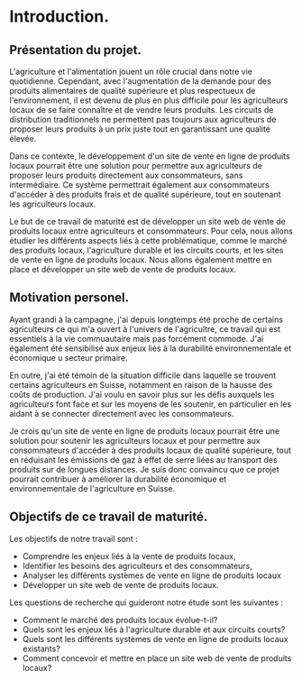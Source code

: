 # Introduction.

## Présentation du projet.
L'agriculture et l'alimentation jouent un rôle crucial dans notre vie quotidienne. Cependant, avec l'augmentation de la demande pour des produits alimentaires de qualité supérieure et plus respectueux de l'environnement, il est devenu de plus en plus difficile pour les agriculteurs locaux de se faire connaître et de vendre leurs produits. Les circuits de distribution traditionnels ne permettent pas toujours aux agriculteurs de proposer leurs produits à un prix juste tout en garantissant une qualité élevée.

Dans ce contexte, le développement d'un site de vente en ligne de produits locaux pourrait être une solution pour permettre aux agriculteurs de proposer leurs produits directement aux consommateurs, sans intermédiaire. Ce système permettrait également aux consommateurs d'accéder à des produits frais et de qualité supérieure, tout en soutenant les agriculteurs locaux.

Le but de ce travail de maturité est de développer un site web de vente de produits locaux entre agriculteurs et consommateurs. Pour cela, nous allons étudier les différents aspects liés à cette problématique, comme le marché des produits locaux, l'agriculture durable et les circuits courts, et les sites de vente en ligne de produits locaux. Nous allons également mettre en place et développer un site web de vente de produits locaux.

## Motivation personel.

 Ayant grandi à la campagne, j'ai depuis longtemps été proche de certains agriculteurs ce qui m'a ouvert à l'univers de l'agricultre, ce travail qui est essentiels à la vie commuautaire mais pas forcément commode. J'ai également été sensibilisé aux enjeux liés à la durabilité environnementale et économique u secteur primaire.

En outre, j'ai été témoin de la situation difficile dans laquelle se trouvent certains agriculteurs en Suisse, notamment en raison de la hausse des coûts de production. J'ai voulu en savoir plus sur les défis auxquels les agriculteurs font face et sur les moyens de les soutenir, en particulier en les aidant à se connecter directement avec les consommateurs.

Je crois qu'un site de vente en ligne de produits locaux pourrait être une solution pour soutenir les agriculteurs locaux et pour permettre aux consommateurs d'accéder à des produits locaux de qualité supérieure, tout en réduisant les émissions de gaz à effet de serre liées au transport des produits sur de longues distances. Je suis donc convaincu que ce projet pourrait contribuer à améliorer la durabilité économique et environnementale de l'agriculture en Suisse. 

## Objectifs de ce travail de maturité.
Les objectifs de notre travail sont :

* Comprendre les enjeux liés à la vente de produits locaux,
* Identifier les besoins des agriculteurs et des consommateurs,
* Analyser les différents systèmes de vente en ligne de produits locaux 
* Développer un site web de vente de produits locaux.

Les questions de recherche qui guideront notre étude sont les suivantes :

* Comment le marché des produits locaux évolue-t-il?
* Quels sont les enjeux liés à l'agriculture durable et aux circuits     courts?
* Quels sont les différents systèmes de vente en ligne de produits locaux existants?
* Comment concevoir et mettre en place un site web de vente de produits locaux?
































 





